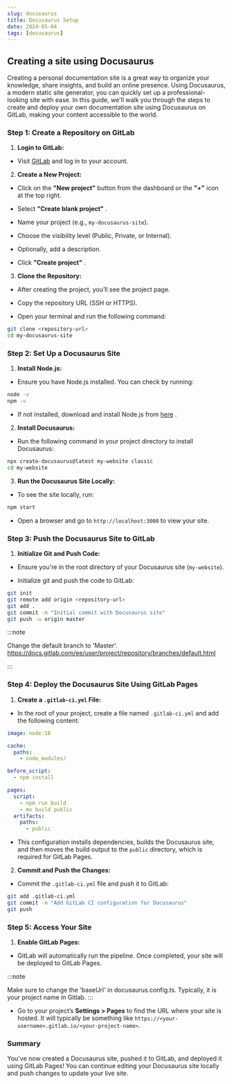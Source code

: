 ```yaml
---
slug: docusaurus
title: Docusaurus Setup
date: 2024-05-04
tags: [docusaurus]
---
```


## Creating a site using Docusaurus

Creating a personal documentation site is a great way to organize your knowledge, share insights, and build an online presence. Using Docusaurus, a modern static site generator, you can quickly set up a professional-looking site with ease. In this guide, we'll walk you through the steps to create and deploy your own documentation site using Docusaurus on GitLab, making your content accessible to the world.

### Step 1: Create a Repository on GitLab 
 
1. **Login to GitLab:**  
  - Visit [GitLab](https://gitlab.com/)  and log in to your account.
 
2. **Create a New Project:**  
  - Click on the **"New project"**  button from the dashboard or the **"+"**  icon at the top right.
 
  - Select **"Create blank project"** .
 
  - Name your project (e.g., `my-docusaurus-site`).

  - Choose the visibility level (Public, Private, or Internal).

  - Optionally, add a description.
 
  - Click **"Create project"** .
 
3. **Clone the Repository:** 
  - After creating the project, you’ll see the project page.

  - Copy the repository URL (SSH or HTTPS).
 
  - Open your terminal and run the following command:

```bash
git clone <repository-url>
cd my-docusaurus-site
```

### Step 2: Set Up a Docusaurus Site 
 
1. **Install Node.js:**  
  - Ensure you have Node.js installed. You can check by running:

```bash
node -v
npm -v
```
 
  - If not installed, download and install Node.js from [here](https://nodejs.org/) .
 
2. **Install Docusaurus:**  
  - Run the following command in your project directory to install Docusaurus:

```bash
npx create-docusaurus@latest my-website classic
cd my-website
```
 
3. **Run the Docusaurus Site Locally:**  
  - To see the site locally, run:

```bash
npm start
```
 
  - Open a browser and go to `http://localhost:3000` to view your site.

### Step 3: Push the Docusaurus Site to GitLab 
 
1. **Initialize Git and Push Code:**  
  - Ensure you're in the root directory of your Docusaurus site (`my-website`).
 
  - Initialize git and push the code to GitLab:

```bash
git init
git remote add origin <repository-url>
git add .
git commit -m "Initial commit with Docusaurus site"
git push -u origin master
```
:::note

Change the default branch to 'Master'.
https://docs.gitlab.com/ee/user/project/repository/branches/default.html

:::

### Step 4: Deploy the Docusaurus Site Using GitLab Pages 
 
1. **Create a `.gitlab-ci.yml` File:**  
  - In the root of your project, create a file named `.gitlab-ci.yml` and add the following content:

```yaml
image: node:18

cache:
  paths:
    - node_modules/

before_script:
  - npm install

pages:
  script:
    - npm run build
    - mv build public
  artifacts:
    paths:
      - public
```
 
  - This configuration installs dependencies, builds the Docusaurus site, and then moves the build output to the `public` directory, which is required for GitLab Pages.
 
2. **Commit and Push the Changes:**  
  - Commit the `.gitlab-ci.yml` file and push it to GitLab:

```bash
git add .gitlab-ci.yml
git commit -m "Add GitLab CI configuration for Docusaurus"
git push
```

### Step 5: Access Your Site 
 
1. **Enable GitLab Pages:** 
  - GitLab will automatically run the pipeline. Once completed, your site will be deployed to GitLab Pages.
 
 :::note 

 Make sure to change the 'baseUrl' in docusaurus.config.ts. Typically, it is your project name in Gitlab. 
:::

  - Go to your project’s **Settings > Pages**  to find the URL where your site is hosted. It will typically be something like `https://<your-username>.gitlab.io/<your-project-name>`.

### Summary 

You've now created a Docusaurus site, pushed it to GitLab, and deployed it using GitLab Pages! You can continue editing your Docusaurus site locally and push changes to update your live site.